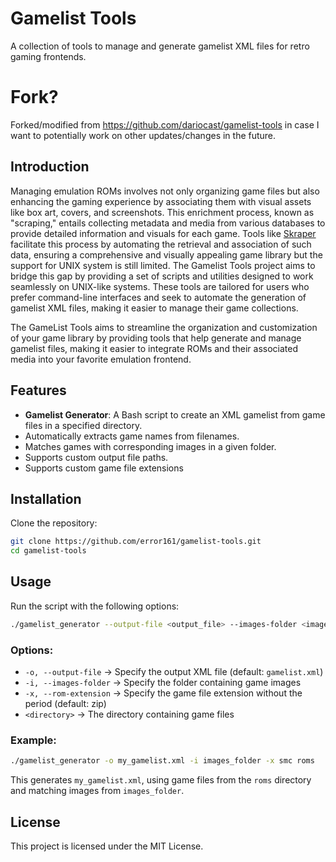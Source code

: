 # Gamelist Tools

A collection of tools to manage and generate gamelist XML files for retro gaming frontends.

# Fork?

Forked/modified from https://github.com/dariocast/gamelist-tools in case I want to potentially work on other updates/changes in the future.

## Introduction

Managing emulation ROMs involves not only organizing game files but also enhancing the gaming experience by associating them with visual assets like box art, covers, and screenshots. This enrichment process, known as "scraping," entails collecting metadata and media from various databases to provide detailed information and visuals for each game. Tools like [Skraper](https://skraper.net) facilitate this process by automating the retrieval and association of such data, ensuring a comprehensive and visually appealing game library but the support for UNIX system is still limited.
The Gamelist Tools project aims to bridge this gap by providing a set of scripts and utilities designed to work seamlessly on UNIX-like systems. These tools are tailored for users who prefer command-line interfaces and seek to automate the generation of gamelist XML files, making it easier to manage their game collections.

The GameList Tools aims to streamline the organization and customization of your game library by providing tools that help generate and manage gamelist files, making it easier to integrate ROMs and their associated media into your favorite emulation frontend.

## Features
- **Gamelist Generator**: A Bash script to create an XML gamelist from game files in a specified directory.
- Automatically extracts game names from filenames.
- Matches games with corresponding images in a given folder.
- Supports custom output file paths.
- Supports custom game file extensions

## Installation
Clone the repository:
```sh
git clone https://github.com/error161/gamelist-tools.git
cd gamelist-tools
```

## Usage
Run the script with the following options:
```sh
./gamelist_generator --output-file <output_file> --images-folder <images_folder> --rom-extension <extension> <directory>
```

### Options:
- `-o, --output-file` → Specify the output XML file (default: `gamelist.xml`)
- `-i, --images-folder` → Specify the folder containing game images
- `-x, --rom-extension` → Specify the game file extension without the period (default: zip)
- `<directory>` → The directory containing game files

### Example:
```sh
./gamelist_generator -o my_gamelist.xml -i images_folder -x smc roms
```
This generates `my_gamelist.xml`, using game files from the `roms` directory and matching images from `images_folder`.


## License
This project is licensed under the MIT License.


